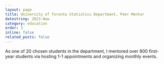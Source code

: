 ```yaml
---
layout: page
title: University of Toronto Statistics Department, Peer Mentor
datestring: 2023-Now
category: education
order: 3
inline: false
related_posts: false
---
```


As one of 20 chosen students in the department, I mentored over 800 first-year students via hosting 1-1 appointments and organizing monthly events.